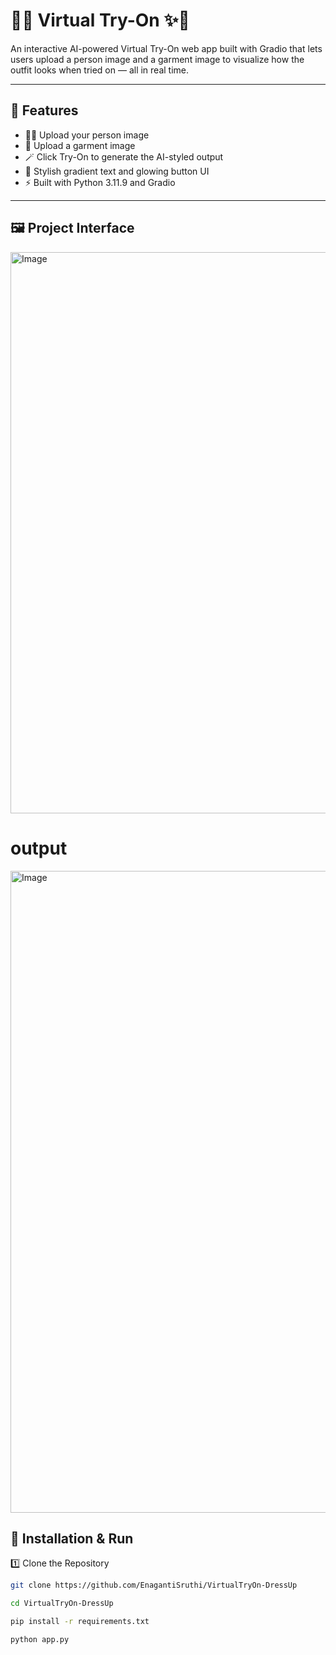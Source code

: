 # 👗✨ Virtual Try-On ✨👜

An interactive AI-powered Virtual Try-On web app built with Gradio that lets users upload a person image and a garment image to visualize how the outfit looks when tried on — all in real time.

------------------------------------------------------------

## 🌈 Features

- 🧍‍♀️ Upload your person image  
- 👕 Upload a garment image  
- 🪄 Click Try-On to generate the AI-styled output  
- 🌟 Stylish gradient text and glowing button UI  
- ⚡ Built with Python 3.11.9 and Gradio  


------------------------------------------------------------

## 🖼️ Project Interface

<img width="1920" height="898" alt="Image" src="https://github.com/user-attachments/assets/deca43f1-b8a3-4c74-9c9a-711faadee0b9" />

# output
<img width="1920" height="1027" alt="Image" src="https://github.com/user-attachments/assets/eeea4937-fa12-4215-86e4-ce23e6ba3d07" />


## 🚀 Installation & Run

1️⃣ Clone the Repository

```bash
git clone https://github.com/EnagantiSruthi/VirtualTryOn-DressUp

cd VirtualTryOn-DressUp

pip install -r requirements.txt

python app.py  

